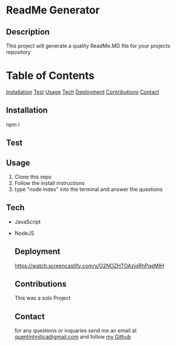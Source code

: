 # ReadMe Generator

  ## Description
  This project will generate a quality ReadMe.MD file for your projects repository

  # Table of Contents
 [Installation](#install)
 [Test](#test)
 [Usage](#usage)
 [Tech](#tech)
 [Deployment](#deployment)
 [](#license)
 [Contributions](#contributions)
 [Contact](#contact)

  ## Installation
  npm i
  
  ## Test
  

  ## Usage
  1. Clone this repo
  2. Follow the install instructions
  3. type "node index" into the terminal and answer the questions

  ## Tech
  - JavaScript
- NodeJS

  ## Deployment
  https://watch.screencastify.com/v/O2NOZHTOAzjqRhPqeMIH

  

  ## Contributions
  This was a solo Project
  
  ## Contact
  for any questions or inquaries send me an email at quentinhnilica@gmail.com and follow [my Github](https://www.github.com/quentinhnilica)
